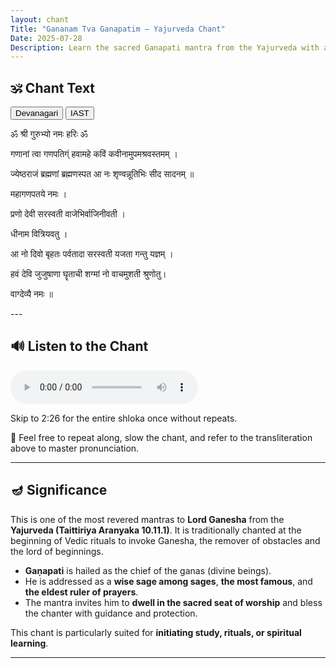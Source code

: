 ```yaml
---
layout: chant
Title: "Gananam Tva Ganapatim – Yajurveda Chant"
Date: 2025-07-28
Description: Learn the sacred Ganapati mantra from the Yajurveda with audio and guidance.
---
```


<div id="chant-start"></div>

## 🕉️ Chant Text

<div id="script-toggle" style="margin-bottom: 1em;">
  <button id="btn-deva" onclick="showDeva()">Devanagari</button>
  <button id="btn-iast" onclick="showIAST()">IAST</button>
</div>

<div id="devanagari" style="display: block;">
<p id="line1">ॐ श्री गुरुभ्यो नमः हरिः ॐ</p>
<p>  </p>
<p id="line2">गणानां त्वा गणपतिग्ं हवामहे कविं कवीनामुपमश्रवस्तमम् ।</p>
<p id="line3">ज्येष्ठराजं ब्रह्मणां ब्रह्मणस्पत आ नः शृण्वन्नूतिभिः सीद सादनम् ॥</p>
<p id="line4">महागणपतये नमः ।</p>
<p>  </p>
<p id="line5">प्रणो देवी सरस्वती वाजेभिर्वाजिनीवती ।</p>
<p id="line6">धीनाम वित्रियवतु ।</p>
<p id="line7">आ नो दिवो बृहतः पर्वतादा सरस्वती यजता गन्तु यज्ञम् ।</p>
<p id="line8">हवं देवि जुजुषाणा घॄताची शग्मां नो वाचमुशती श्रुणोतु।</p>
<p id="line9">वाग्देव्यै नमः ॥</p>
</div>


<div id="iast" style="display: none;">
<p id="line1-roman">om śrī gurubhyo namaḥ hariḥ om</p>
<p>  </p>
<p id="line2-roman">gaṇānāṃ tvā gaṇapatigṃ havāmahe kaviM kavīnāmupamaśravastamam |</p>
<p id="line3-roman">jyeṣṭharājaṃ brahmaṇāṃ brahmaṇaspata ā naḥ śṛṇvannūtibhiḥ sīda sādanam ||</p>
<p id="line4-roman">mahāgaṇapataye namaḥ |</p>
<p>  </p>
<p id="line5-roman">praṇo devī sarasvatī vājebhirvājinīvatī |</p>
<p id="line6-roman">dhīnāma vitriyavatu |</p>
<p id="line7-roman">ā no divo bṛhataḥ parvatādā sarasvatī yajatā gantu yajñam |</p>
<p id="line8-roman">havaṃ devi jujuṣāṇā ghṝtācī śagmāṃ no vācamuśatī śruṇotu|</p>
<p id="line9-roman">vāgdevyai namaḥ ||</p>
</div>
---

## 🔊 Listen to the Chant

<audio controls>
  <source src="/learn-hindu-chanting/assets/audio/gananam-tva.mp3" type="audio/mpeg">
</audio>

Skip to 2:26 for the entire shloka once without repeats.

🙏 Feel free to repeat along, slow the chant, and refer to the transliteration above to master pronunciation.

---

## 🪔 Significance

This is one of the most revered mantras to **Lord Ganesha** from the **Yajurveda (Taittiriya Aranyaka 10.11.1)**. It is traditionally chanted at the beginning of Vedic rituals to invoke Ganesha, the remover of obstacles and the lord of beginnings.

- **Gaṇapati** is hailed as the chief of the ganas (divine beings).
- He is addressed as a **wise sage among sages**, **the most famous**, and **the eldest ruler of prayers**.
- The mantra invites him to **dwell in the sacred seat of worship** and bless the chanter with guidance and protection.

This chant is particularly suited for **initiating study, rituals, or spiritual learning**.

---

<script>
const lines = [
  { id: 'line1', roman: 'line1-roman', start: 0, end: 12 },
  { id: 'line2', roman: 'line2-roman', start: 12, end: 36 },
  { id: 'line3', roman: 'line3-roman', start: 36, end: 61 },
  { id: 'line4', roman: 'line4-roman', start: 61, end: 72 },
  { id: 'line5', roman: 'line5-roman', start: 72, end: 89 },
  { id: 'line6', roman: 'line6-roman', start: 89, end: 98 },
  { id: 'line7', roman: 'line7-roman', start: 98, end: 118 },
  { id: 'line8', roman: 'line8-roman', start: 118, end: 138 },
  { id: 'line9', roman: 'line9-roman', start: 138, end: 148 }
];
</script>


